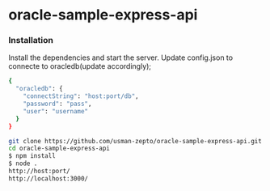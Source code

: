# oracle-sample-express-api

### Installation

Install the dependencies and start the server.
Update config.json to connecte to oracledb(update accordingly);
```sh
{
  "oracledb": {
    "connectString": "host:port/db",
    "password": "pass",
    "user": "username"
  }
}
```

```sh
git clone https://github.com/usman-zepto/oracle-sample-express-api.git
cd oracle-sample-express-api
$ npm install 
$ node .
http://host:port/
http://localhost:3000/
```


